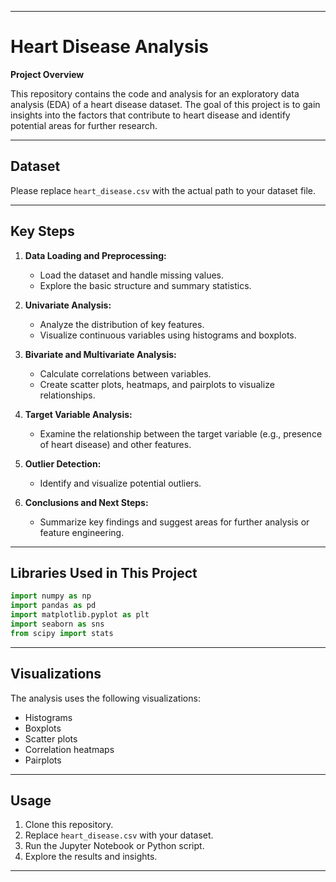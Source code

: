 
---
# Heart Disease Analysis

**Project Overview**

This repository contains the code and analysis for an exploratory data analysis (EDA) of a heart disease dataset. The goal of this project is to gain insights into the factors that contribute to heart disease and identify potential areas for further research.

---

## Dataset

Please replace `heart_disease.csv` with the actual path to your dataset file.

---

## Key Steps

1. **Data Loading and Preprocessing:**
   - Load the dataset and handle missing values.
   - Explore the basic structure and summary statistics.
   
2. **Univariate Analysis:**
   - Analyze the distribution of key features.
   - Visualize continuous variables using histograms and boxplots.
   
3. **Bivariate and Multivariate Analysis:**
   - Calculate correlations between variables.
   - Create scatter plots, heatmaps, and pairplots to visualize relationships.
   
4. **Target Variable Analysis:**
   - Examine the relationship between the target variable (e.g., presence of heart disease) and other features.
   
5. **Outlier Detection:**
   - Identify and visualize potential outliers.
   
6. **Conclusions and Next Steps:**
   - Summarize key findings and suggest areas for further analysis or feature engineering.

---

## Libraries Used in This Project

```python
import numpy as np
import pandas as pd
import matplotlib.pyplot as plt
import seaborn as sns
from scipy import stats
```

---

## Visualizations

The analysis uses the following visualizations:

- Histograms
- Boxplots
- Scatter plots
- Correlation heatmaps
- Pairplots

---

## Usage

1. Clone this repository.
2. Replace `heart_disease.csv` with your dataset.
3. Run the Jupyter Notebook or Python script.
4. Explore the results and insights.

---
